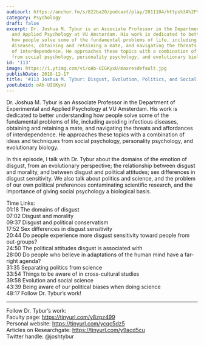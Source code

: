```yaml
---
audiourl: https://anchor.fm/s/822ba20/podcast/play/2011104/https%3A%2F%2Fd3ctxlq1ktw2nl.cloudfront.net%2Fproduction%2F2018-11-31%2F7735179-48000-2-e9c9838ab1c3a.mp3
category: Psychology
draft: false
excerpt: Dr. Joshua M. Tybur is an Associate Professor in the Department of Experimental
  and Applied Psychology at VU Amsterdam. His work is dedicated to better understanding
  how people solve some of the fundamental problems of life, including avoiding infectious
  diseases, obtaining and retaining a mate, and navigating the threats and affordances
  of interdependence. He approaches these topics with a combination of ideas and techniques
  from social psychology, personality psychology, and evolutionary biology.
id: '113'
image: https://i.ytimg.com/vi/oAb-UIGKyxU/maxresdefault.jpg
publishDate: 2018-12-17
title: '#113 Joshua M. Tybur: Disgust, Evolution, Politics, and Social Psychology'
youtubeid: oAb-UIGKyxU
---
```

<div class="timelinks">

Dr. Joshua M. Tybur is an Associate Professor in the Department of Experimental and Applied Psychology at VU Amsterdam. His work is dedicated to better understanding how people solve some of the fundamental problems of life, including avoiding infectious diseases, obtaining and retaining a mate, and navigating the threats and affordances of interdependence. He approaches these topics with a combination of ideas and techniques from social psychology, personality psychology, and evolutionary biology.

In this episode, I talk with Dr. Tybur about the domains of the emotion of disgust, from an evolutionary perspective; the relationship between disgust and morality, and between disgust and political attitudes; sex differences in disgust sensitivity. We also talk about politics and science, and the problem of our own political preferences contaminating scientific research, and the importance of giving social psychology a biological basis.  

Time Links:  
<time>01:18</time> The domains of disgust  
<time>07:02</time> Disgust and morality                    
<time>09:37</time> Disgust and political conservatism                
<time>17:52</time> Sex differences in disgust sensitivity           
<time>20:44</time> Do people experience more disgust sensitivity toward people from out-groups?             
<time>24:50</time> The political attitudes disgust is associated with  
<time>28:00</time> Do people who believe in adaptations of the human mind have a far-right agenda?  
<time>31:35</time> Separating politics from science  
<time>33:54</time> Things to be aware of in cross-cultural studies  
<time>39:58</time> Evolution and social science      
<time>43:39</time> Being aware of our political biases when doing science  
<time>48:17</time> Follow Dr. Tybur’s work!    

---

Follow Dr. Tybur’s work:  
Faculty page: https://tinyurl.com/y8zpz499  
Personal website: https://tinyurl.com/ycqc5dz5  
Articles on Researchgate: https://tinyurl.com/y9acd5cu  
Twitter handle: @joshtybur
</div>

